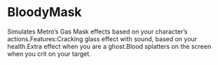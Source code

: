 # BloodyMask

Simulates Metro’s Gas Mask effects based on your character’s actions.Features:Cracking glass effect with sound, based on your health.Extra effect when you are a ghost.Blood splatters on the screen when you crit on your target.
